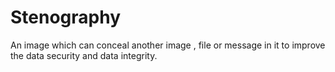 # Stenography
An image which can conceal another image , file or message in it to improve the data security and data integrity.
